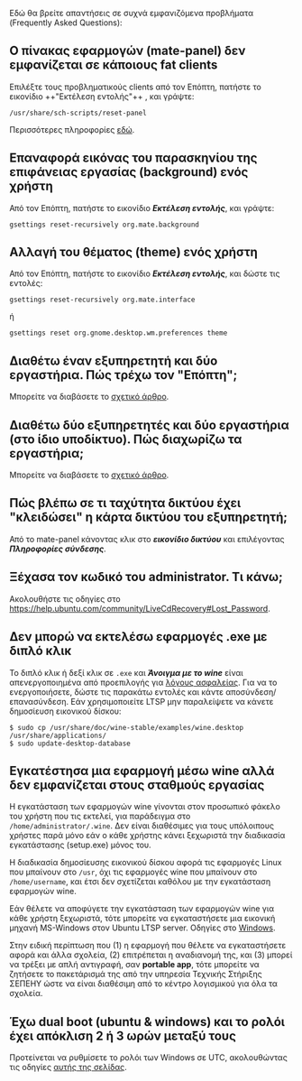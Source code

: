 Εδώ θα βρείτε απαντήσεις σε συχνά εμφανιζόμενα προβλήματα (Frequently
Asked Questions):

## Ο πίνακας εφαρμογών (mate-panel) δεν εμφανίζεται σε κάποιους fat clients

Επιλέξτε τους προβληματικούς clients από τον Επόπτη, πατήστε το
εικονίδιο ++"Εκτέλεση εντολής"++ , και γράψτε:

```shell
/usr/share/sch-scripts/reset-panel
```

Περισσότερες πληροφορίες
[εδώ](http://alkisg.mysch.gr/steki/index.php?topic=7125.msg84022#msg84022).

## Επαναφορά εικόνας του παρασκηνίου της επιφάνειας εργασίας (background) ενός χρήστη

Από τον Επόπτη, πατήστε το εικονίδιο ***Εκτέλεση εντολής***, και γράψτε:

```shell
gsettings reset-recursively org.mate.background
```

## Αλλαγή του θέματος (theme) ενός χρήστη

Από τον Επόπτη, πατήστε το εικονίδιο ***Εκτέλεση εντολής***, και δώστε τις εντολές:

```shell
gsettings reset-recursively org.mate.interface
```
ή

```shell
gsettings reset org.gnome.desktop.wm.preferences theme 
```

## Διαθέτω έναν εξυπηρετητή και δύο εργαστήρια. Πώς τρέχω τον "Επόπτη";

Μπορείτε να διαβάσετε το [σχετικό
άρθρο](Προχωρημένα/Πολλά_εργαστήρια.md#ένας-εξυπηρετητής-ltsp).

## Διαθέτω δύο εξυπηρετητές και δύο εργαστήρια (στο ίδιο υποδίκτυο). Πώς διαχωρίζω τα εργαστήρια;

Μπορείτε να διαβάσετε το [σχετικό
άρθρο](Προχωρημένα/Πολλά_εργαστήρια.md#πολλοί-εξυπηρετητές-ltsp).

## Πώς βλέπω σε τι ταχύτητα δικτύου έχει "κλειδώσει" η κάρτα δικτύου του εξυπηρετητή;

Από το mate-panel κάνοντας κλικ στο ***εικονίδιο δικτύου*** και επιλέγοντας ***Πληροφορίες σύνδεσης***.

## Ξέχασα τον κωδικό του administrator. Τι κάνω;

Ακολουθήστε τις οδηγίες στο
<https://help.ubuntu.com/community/LiveCdRecovery#Lost_Password>.

## Δεν μπορώ να εκτελέσω εφαρμογές .exe με διπλό κλικ

Το διπλό κλικ ή δεξί κλικ σε `.exe` και ***Άνοιγμα με το wine*** είναι
απενεργοποιημένα από προεπιλογής για [λόγους
ασφαλείας](https://salsa.debian.org/wine-team/wine/raw/master/debian/README.debian).
Για να το ενεργοποιήσετε, δώστε τις παρακάτω εντολές και κάντε
αποσύνδεση/επανασύνδεση. Εάν χρησιμοποιείτε LTSP μην
παραλείψετε να κάνετε δημοσίευση εικονικού δίσκου:

```shell-session
$ sudo cp /usr/share/doc/wine-stable/examples/wine.desktop /usr/share/applications/
$ sudo update-desktop-database
```

## Εγκατέστησα μια εφαρμογή μέσω wine αλλά δεν εμφανίζεται στους σταθμούς εργασίας

Η εγκατάσταση των εφαρμογών wine γίνονται στον προσωπικό φάκελο του
χρήστη που τις εκτελεί, για παράδειγμα στο
`/home/administrator/.wine`. Δεν είναι διαθέσιμες για τους υπόλοιπους
χρήστες παρά μόνο εάν ο κάθε χρήστης κάνει ξεχωριστά την διαδικασία
εγκατάστασης (setup.exe) μόνος του.

Η διαδικασία δημοσίευσης εικονικού δίσκου αφορά τις εφαρμογές Linux που
μπαίνουν στο `/usr`, όχι τις εφαρμογές wine που μπαίνουν στο
`/home/username`, και έτσι δεν σχετίζεται καθόλου με την εγκατάσταση
εφαρμογών wine.

Εάν θέλετε να αποφύγετε την εγκατάσταση των εφαρμογών wine για κάθε
χρήστη ξεχωριστά, τότε μπορείτε να εγκαταστήσετε μια εικονική
μηχανή MS-Windows στον Ubuntu LTSP server. Οδηγίες στο
[Windows](../Προχωρημένα/Windows.md).

Στην ειδική περίπτωση που (1) η εφαρμογή που θέλετε να εγκαταστήσετε
αφορά και άλλα σχολεία, (2) επιτρέπεται η αναδιανομή της, και (3)
μπορεί να τρέξει με απλή αντιγραφή, σαν **portable app**, τότε μπορείτε
να ζητήσετε το πακετάρισμά της από την υπηρεσία Τεχνικής Στήριξης ΣΕΠΕΗΥ
ώστε να είναι διαθέσιμη από το κέντρο λογισμικού για όλα τα σχολεία.

## Έχω dual boot (ubuntu & windows) και το ρολόι έχει απόκλιση 2 ή 3 ωρών μεταξύ τους

Προτείνεται να ρυθμίσετε το ρολόι των Windows σε UTC, ακολουθώντας τις
οδηγίες [αυτής της σελίδας](https://wiki.archlinux.org/index.php/System_time#UTC_in_Windows).
